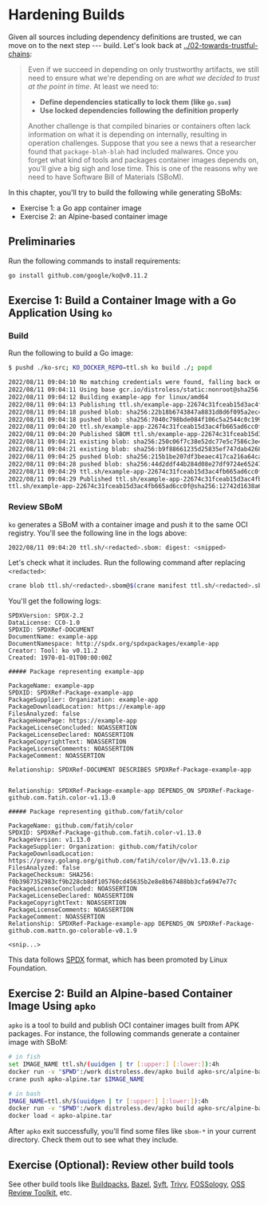 # Hardening Builds

Given all sources including dependency definitions are trusted, we can move on to the next step --- build. Let's look back at [../02-towards-trustful-chains](../02-towards-trustful-chains):

> Even if we succeed in depending on only trustworthy artifacts, we still need to ensure what we're depending on are _what we decided to trust at the point in time_. At least we need to:
>
> - **Define dependencies statically to lock them (like `go.sum`)**
> - **Use locked dependencies following the definition properly**
>
> Another challenge is that compiled binaries or containers often lack information on what it is depending on internally, resulting in operation challenges. Suppose that you see a news that a researcher found that `package-blah-blah` had included malwares. Once you forget what kind of tools and packages container images depends on, you'll give a big sigh and lose time. This is one of the reasons why we need to have Software Bill of Materials (SBoM).

In this chapter, you'll try to build the following while generating SBoMs:

- Exercise 1: a Go app container image
- Exercise 2: an Alpine-based container image

## Preliminaries

Run the following commands to install requirements:

```sh
go install github.com/google/ko@v0.11.2
```

## Exercise 1: Build a Container Image with a Go Application Using `ko`

### Build

Run the following to build a Go image:

```sh
$ pushd ./ko-src; KO_DOCKER_REPO=ttl.sh ko build ./; popd

2022/08/11 09:04:10 No matching credentials were found, falling back on anonymous
2022/08/11 09:04:11 Using base gcr.io/distroless/static:nonroot@sha256:59d91a17dbdd8b785e61da81c9095b78099cad8d7757cc108f49e4fb564ef8b3 for example-app
2022/08/11 09:04:12 Building example-app for linux/amd64
2022/08/11 09:04:13 Publishing ttl.sh/example-app-22674c31fceab15d3ac4fb665ad6cc0f:latest
2022/08/11 09:04:18 pushed blob: sha256:22b18b6743847a8831d8d6f095a2ec44c61235f8250ac3c9bf35dd0b46c770cd
2022/08/11 09:04:18 pushed blob: sha256:7040c798bde084f106c5a2544c0c1994263b44c01202a22dfba3200e8a495227
2022/08/11 09:04:20 ttl.sh/example-app-22674c31fceab15d3ac4fb665ad6cc0f:sha256-12742d1638a6fe621a9a35b69e9d074a1883ea4aa34d62e48dfb187e92ac5388.sbom: digest: sha256:570c92ce9c5f2e1d7cb4c81bbd6e5e223018d54361c0a07caac1840af348f161 size: 368
2022/08/11 09:04:20 Published SBOM ttl.sh/example-app-22674c31fceab15d3ac4fb665ad6cc0f:sha256-12742d1638a6fe621a9a35b69e9d074a1883ea4aa34d62e48dfb187e92ac5388.sbom
2022/08/11 09:04:21 existing blob: sha256:250c06f7c38e52dc77e5c7586c3e40280dc7ff9bb9007c396e06d96736cf8542
2022/08/11 09:04:21 existing blob: sha256:b9f88661235d25835ef747dab426861d51c4e9923b92623d422d7ac58eb123e9
2022/08/11 09:04:25 pushed blob: sha256:215b1be207df3beaec417ca216a64cab240aa02f2d78f72f82fca616548fc181
2022/08/11 09:04:28 pushed blob: sha256:44d2ddf44b284d08e27df9724e65247715f8b6d6029f18906b397560b4aef0fe
2022/08/11 09:04:29 ttl.sh/example-app-22674c31fceab15d3ac4fb665ad6cc0f:latest: digest: sha256:12742d1638a6fe621a9a35b69e9d074a1883ea4aa34d62e48dfb187e92ac5388 size: 750
2022/08/11 09:04:29 Published ttl.sh/example-app-22674c31fceab15d3ac4fb665ad6cc0f@sha256:12742d1638a6fe621a9a35b69e9d074a1883ea4aa34d62e48dfb187e92ac5388
ttl.sh/example-app-22674c31fceab15d3ac4fb665ad6cc0f@sha256:12742d1638a6fe621a9a35b69e9d074a1883ea4aa34d62e48dfb187e92ac5388
```

### Review SBoM

`ko` generates a SBoM with a container image and push it to the same OCI registry. You'll see the following line in the logs above:

```sh
2022/08/11 09:04:20 ttl.sh/<redacted>.sbom: digest: <snipped>
```

Let's check what it includes. Run the following command after replacing `<redacted>`:

```sh
crane blob ttl.sh/<redacted>.sbom@$(crane manifest ttl.sh/<redacted>.sbom | jq -r ".layers[0].digest")
```

You'll get the following logs:

```
SPDXVersion: SPDX-2.2
DataLicense: CC0-1.0
SPDXID: SPDXRef-DOCUMENT
DocumentName: example-app
DocumentNamespace: http://spdx.org/spdxpackages/example-app
Creator: Tool: ko v0.11.2
Created: 1970-01-01T00:00:00Z

##### Package representing example-app

PackageName: example-app
SPDXID: SPDXRef-Package-example-app
PackageSupplier: Organization: example-app
PackageDownloadLocation: https://example-app
FilesAnalyzed: false
PackageHomePage: https://example-app
PackageLicenseConcluded: NOASSERTION
PackageLicenseDeclared: NOASSERTION
PackageCopyrightText: NOASSERTION
PackageLicenseComments: NOASSERTION
PackageComment: NOASSERTION

Relationship: SPDXRef-DOCUMENT DESCRIBES SPDXRef-Package-example-app


Relationship: SPDXRef-Package-example-app DEPENDS_ON SPDXRef-Package-github.com.fatih.color-v1.13.0

##### Package representing github.com/fatih/color

PackageName: github.com/fatih/color
SPDXID: SPDXRef-Package-github.com.fatih.color-v1.13.0
PackageVersion: v1.13.0
PackageSupplier: Organization: github.com/fatih/color
PackageDownloadLocation: https://proxy.golang.org/github.com/fatih/color/@v/v1.13.0.zip
FilesAnalyzed: false
PackageChecksum: SHA256: f0b3987352983cf9b228cb8df105760cd45635b2e8e8b67488bb3cfa6947e77c
PackageLicenseConcluded: NOASSERTION
PackageLicenseDeclared: NOASSERTION
PackageCopyrightText: NOASSERTION
PackageLicenseComments: NOASSERTION
PackageComment: NOASSERTION
Relationship: SPDXRef-Package-example-app DEPENDS_ON SPDXRef-Package-github.com.mattn.go-colorable-v0.1.9

<snip...>
```

This data follows [SPDX](https://spdx.dev/) format, which has been promoted by Linux Foundation.

## Exercise 2: Build an Alpine-based Container Image Using `apko`

`apko` is a tool to build and publish OCI container images built from APK packages. For instance, the following commands generate a container image with SBoM:

```sh
# in fish
set IMAGE_NAME ttl.sh/(uuidgen | tr [:upper:] [:lower:]):4h
docker run -v "$PWD":/work distroless.dev/apko build apko-src/alpine-base.yaml $IMAGE_NAME apko-alpine.tar
crane push apko-alpine.tar $IMAGE_NAME

# in bash
IMAGE_NAME=ttl.sh/$(uuidgen | tr [:upper:] [:lower:]):4h
docker run -v "$PWD":/work distroless.dev/apko build apko-src/alpine-base.yaml $IMAGE_NAME apko-alpine.tar
docker load < apko-alpine.tar
```

After `apko` exit successfully, you'll find some files like `sbom-*` in your current directory. Check them out to see what they include.

## Exercise (Optional): Review other build tools

See other build tools like [Buildpacks](https://buildpacks.io/), [Bazel](https://bazel.build/), [Syft](https://github.com/anchore/syft), [Trivy](https://github.com/aquasecurity/trivy), [FOSSology](https://www.fossology.org/), [OSS Review Toolkit](https://github.com/oss-review-toolkit/ort), etc.
